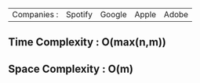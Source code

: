 <table>
        <tr>
            <td>Companies : </td>
            <td>Spotify</td>
            <td>Google</td>
            <td>Apple</td>
            <td>Adobe</td>
        </tr>
    </table>
    
   <h2>Time Complexity : O(max(n,m))</h2>
   <h2>Space Complexity : O(m) </h2>
  
